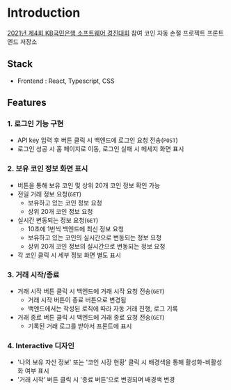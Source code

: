 # Introduction

[2021년 제4회 KB국민은행 소프트웨어 경진대회](http://www.kbsccoding.com/) 참여 코인 자동 손절 프로젝트 프론트엔드 저장소

## Stack
- Frontend : React, Typescript, CSS

## Features
### 1. 로그인 기능 구현
- API key 입력 후 버튼 클릭 시 백엔드에 로그인 요청 전송(`POST`)
- 로그인 성공 시 홈 페이지로 이동, 로그인 실패 시 메세지 화면 표시

### 2. 보유 코인 정보 화면 표시
- 버튼을 통해 보유 코인 및 상위 20개 코인 정보 확인 가능
- 전일 거래 정보 요청(`GET`)
  - 보유하고 있는 코인 정보 요청
  - 상위 20개 코인 정보 요청
- 실시간 변동되는 정보 요청(`GET`)
  - 10초에 1번씩 백엔드에 최신 정보 요청
  - 보유하고 있는 코인의 실시간으로 변동되는 정보 요청
  - 상위 20개 코인 정보의 실시간으로 변동되는 정보 요청
- 각 코인 클릭 시 세부 정보 화면 별도 표시

### 3. 거래 시작/종료
- 거래 시작 버튼 클릭 시 백엔드에 거래 시작 요청 전송(`GET`)
  - 거래 시작 버튼이 종료 버튼으로 변경됨
  - 백엔드에서는 작성된 로직에 따라 자동 거래 진행, 로그 기록
- 거래 종료 버튼 클릭 시 백엔드에 거래 종료 요청 전송(`GET`)
  - 기록된 거래 로그를 받아서 프론트에 표시

### 4. Interactive 디자인
- '나의 보유 자산 정보' 또는 '코인 시장 현황' 클릭 시 배경색을 통해 활성화-비활성화 여부 표시
- '거래 시작' 버튼 클릭 시 '종료 버튼'으로 변경되며 배경색 변경
